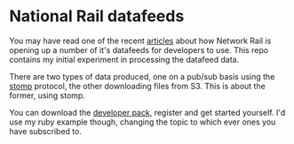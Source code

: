 
National Rail datafeeds
=======================

You may have read one of the recent [articles](http://www.techweekeurope.co.uk/news/network-rail-open-data-feeds-83128)  about how Network Rail is opening up a number of it's datafeeds for developers to use. This repo contains my initial experiment in processing the datafeed data.

There are two types of data produced, one on a pub/sub basis using the [stomp](http://stomp.github.com)  protocol, the other downloading files from S3. This is about the former, using stomp.

You can download the [developer pack](http://www.networkrail.co.uk/data-feeds/), register and get started yourself. I'd use my ruby example though, changing the topic to which ever ones you have subscribed to.
